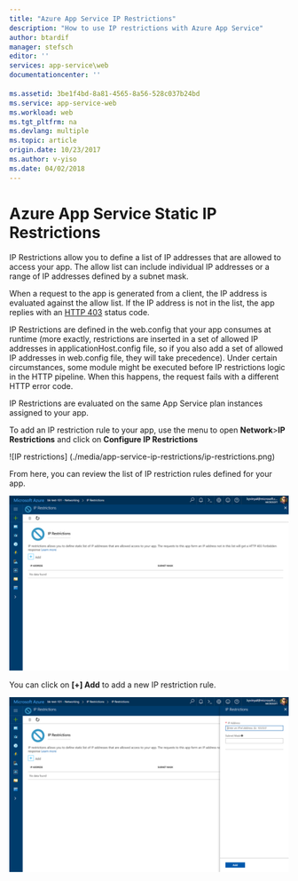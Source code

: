 ```yaml
---
title: "Azure App Service IP Restrictions" 
description: "How to use IP restrictions with Azure App Service" 
author: btardif
manager: stefsch
editor: ''
services: app-service\web
documentationcenter: ''

ms.assetid: 3be1f4bd-8a81-4565-8a56-528c037b24bd
ms.service: app-service-web
ms.workload: web
ms.tgt_pltfrm: na
ms.devlang: multiple
ms.topic: article
origin.date: 10/23/2017
ms.author: v-yiso
ms.date: 04/02/2018
---
```

# Azure App Service Static IP Restrictions #

IP Restrictions allow you to define a list of IP addresses that are allowed to access your app. The allow list can include individual IP addresses or a range of IP addresses defined by a subnet mask.

When a request to the app is generated from a client, the IP address is evaluated against the allow list. If the IP address is not in the list, the app replies with an [HTTP 403](https://en.wikipedia.org/wiki/HTTP_403) status code.

IP Restrictions are defined in the web.config that your app consumes at runtime (more exactly, restrictions are inserted in a set of allowed IP addresses in applicationHost.config file, so if you also add a set of allowed IP addresses in web.config file, they will take precedence). Under certain circumstances, some module might be executed before IP restrictions logic in the HTTP pipeline. When this happens, the request fails with a different HTTP error code.

IP Restrictions are evaluated on the same App Service plan instances assigned to your app.

To add an IP restriction rule to your app, use the menu to open **Network**>**IP Restrictions** and click on **Configure IP Restrictions**

![IP restrictions]
(./media/app-service-ip-restrictions/ip-restrictions.png)

From here, you can review the list of IP restriction rules defined for your app.

![list IP restrictions](./media/app-service-ip-restrictions/browse-ip-restrictions.png)

You can click on **[+] Add** to add a new IP restriction rule.

![add IP restrictions](./media/app-service-ip-restrictions/add-ip-restrictions.png)
